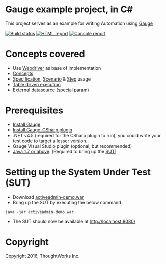 Gauge example project, in C#
===========================

This project serves as an example for writing Automation using [Gauge](https://github.com/getgauge/gauge)

[![Build status](https://ci.appveyor.com/api/projects/status/6gyx0b3u6105xtic?svg=true)](https://ci.appveyor.com/project/sriv/gauge-example-csharp)
[![HTML report](https://img.shields.io/badge/report-html-green.svg)](https://ci.appveyor.com/project/sriv/gauge-example-csharp/build/artifacts)
[![Console report](https://img.shields.io/badge/report-console-blue.svg)](https://ci.appveyor.com/project/sriv/gauge-example-csharp)

# Concepts covered

- Use [Webdriver](http://docs.seleniumhq.org/projects/webdriver/) as base of implementation
- [Concepts](http://getgauge.io/documentation/user/current/gauge_terminologies/concepts.html)
- [Specification](http://getgauge.io/documentation/user/current/gauge_terminologies/specifications.html), [Scenario](http://getgauge.io/documentation/user/current/gauge_terminologies/scenarios.html) & [Step](http://getgauge.io/documentation/user/current/gauge_terminologies/steps.html) usage
- [Table driven execution](http://getgauge.io/documentation/user/current/advanced_readings/execution_types/table_driven_execution.html)
- [External datasource (special param)](http://getgauge.io/documentation/user/current/gauge_terminologies/parameters/special_parameters.html)


# Prerequisites
- [Install Gauge](http://getgauge.io/get-started/index.html)
- [Install Gauge-CSharp plugin](http://getgauge.io/documentation/user/current/installations/install_language_runners.html)
- .NET v4.5 (required for the CSharp plugin to run), you could write your test code to target a lesser version.
- Gauge Visual Studio plugin (optional, but recommended)
- [Java 1.7 or above](http://www.oracle.com/technetwork/java/javase/downloads/jdk8-downloads-2133151.html). [Required to bring up the [SUT](#setting-up-the-system-under-test-sut)]

# Setting up the System Under Test (SUT)

* Download [activeadmin-demo.war](https://bintray.com/artifact/download/gauge/activeadmin-demo/activeadmin-demo.war)
* Bring up the SUT by executing the below command
```
java -jar activeadmin-demo.war
```
* The SUT should now be available at [http://localhost:8080/](http://localhost:8080)


# Copyright
Copyright 2016, ThoughtWorks Inc.
